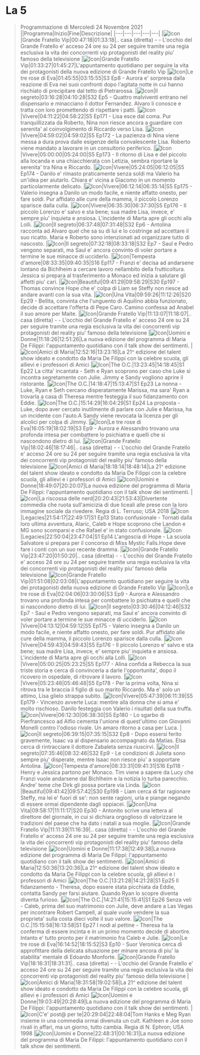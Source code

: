 # La 5
> Programmazione di Mercoledì 24 Novembre 2021
||Programma|Inizio|Fine|Descrizione|
|---|---|---|---|---|
|![Icon](https://guidatv.sky.it/uuid/226f15d5-4ede-4277-983d-caeeb91a0328/cover?md5ChecksumParam=c3a04be059df8708319b8a1204b0381a)|Grande Fratello Vip|00:47:18|01:33:18|.. casa (diretta) - - L'occhio del Grande Fratello e' acceso 24 ore su 24 per seguire tramite una regia esclusiva la vita dei concorrenti vip protagonisti del reality piu' famoso della televisione
|![Icon](https://guidatv.sky.it/uuid/609720b0-2066-4760-b795-0d54ddc14314/cover?md5ChecksumParam=2cb0878cc752beecb14b871c71909369)|Grande Fratello Vip|01:33:27|01:45:27|L'appuntamento quotidiano per seguire la vita dei protagonisti della nuova edizione di Grande Fratello Vip
|![Icon](https://guidatv.sky.it/uuid/92bc806a-dfb5-4084-b449-94ab3f919cc2/cover?md5ChecksumParam=88463ce3426a6d01ee19d1110b4b5af6)|Le tre rose di Eva|01:45:55|03:15:55|S3 Ep8 - Aurora e' sorpresa dalla reazione di Eva nei suoi confronti dopo l'agitata notte in cui hanno rischiato di precipitare dal tetto di Pietrarossa.
|![Icon](https://guidatv.sky.it/uuid/fd543ee8-28af-4eac-9418-2fe784860546/cover?md5ChecksumParam=ab30ce788b92b875e5b2b4a9570a643a)|Il segreto|03:16:28|04:10:28|S32 Ep5 - Quattro malviventi entrano nel dispensario e minacciano il dottor Fernandez. Alvaro li conosce e tratta con loro promettendo di rispettare i patti.
|![Icon](https://guidatv.sky.it/uuid/069a85c6-acee-433a-9843-f38ef64a0ed2/cover?md5ChecksumParam=794f7be8d13fe46d68f3bae3d016a618)|Vivere|04:11:22|04:58:22|S5 Ep171 - Lisa esce dal coma. Pur tranquillizzata da Roberto, Nina non riesce ancora a guardare con serenita' al coinvolgimento di Riccardo verso Lisa.
|![Icon](https://guidatv.sky.it/uuid/2d7a08f1-5dec-46b7-87b6-a5bce29034d9/cover?md5ChecksumParam=794f7be8d13fe46d68f3bae3d016a618)|Vivere|04:59:02|04:59:02|S5 Ep172 - La pazienza di Nina viene messa a dura prova dalle esigenze della convalescente Lisa. Roberto viene mandato a lavorare in un consultorio periferico.
|![Icon](https://guidatv.sky.it/uuid/b030e588-b663-45d6-924a-85390652b9ea/cover?md5ChecksumParam=794f7be8d13fe46d68f3bae3d016a618)|Vivere|05:00:00|05:24:00|S5 Ep173 - Il ritorno di Lisa e del piccolo alla locanda e una chiacchierata con Letizia, sembra riportare la serenita' tra Nina e Riccardo.
|![Icon](https://guidatv.sky.it/uuid/da75830d-fbda-4503-8733-bd02ada4c371/cover?md5ChecksumParam=794f7be8d13fe46d68f3bae3d016a618)|Vivere|05:24:05|06:12:05|S5 Ep174 - Danilo e' rimasto praticamente senza soldi ma Valerio ha un'idea per aiutarlo. Chiara e' vicina a Giacomo in un momento particolarmente delicato.
|![Icon](https://guidatv.sky.it/uuid/1c459738-ea51-4167-86ed-0aba9bffa643/cover?md5ChecksumParam=794f7be8d13fe46d68f3bae3d016a618)|Vivere|06:12:14|06:35:14|S5 Ep175 - Valerio insegna a Danilo un modo facile, e niente affatto onesto, per fare soldi. Pur affidato alle cure della mamma, il piccolo Lorenzo sparisce dalla culla.
|![Icon](https://guidatv.sky.it/uuid/90b2e422-5808-48e7-8db6-6ef35c79d051/cover?md5ChecksumParam=794f7be8d13fe46d68f3bae3d016a618)|Vivere|06:35:30|06:37:30|S5 Ep176 - Il piccolo Lorenzo e' salvo e sta bene; sua madre Lisa, invece, e' sempre piu' inquieta e ansiosa. L'incidente di Marta apre gli occhi alla Lolli.
|![Icon](https://guidatv.sky.it/uuid/d1538dc3-f2d1-411a-b1a7-bb26e152346d/cover?md5ChecksumParam=ab30ce788b92b875e5b2b4a9570a643a)|Il segreto|06:37:48|07:31:48|S32 Ep6 - Antolina racconta ad Alvaro quel che sa su di lui e lo costringe ad accettare il suo ricatto. Maria e Roberto sono intenzionati ad organizzare tutto di nascosto.
|![Icon](https://guidatv.sky.it/uuid/fa378c3d-e4c5-45a3-b812-68fef55a5a06/cover?md5ChecksumParam=ab30ce788b92b875e5b2b4a9570a643a)|Il segreto|07:32:18|08:33:18|S32 Ep7 - Saul e Pedro vengono separati, ma Saul e' ancora convinto di voler portare a termine le sue minacce di ucciderlo.
|![Icon](https://guidatv.sky.it/uuid/1252ecff-552e-4a29-a86a-effecb7288c3/cover?md5ChecksumParam=b6a5bc312d5aa8ca9902b755b7c53716)|Tempesta d'amore|08:33:35|09:40:35|S16 Ep117 - Franzi e' decisa ad andarsene lontano da Bichlheim a cercare lavoro nellambito della frutticoltura. Jessica si prepara al trasferimento a Monaco ed inizia a salutare gli affetti piu' cari.
|![Icon](https://guidatv.sky.it/uuid/7fe407c7-0c61-41ec-af23-ed7741fd291c/cover?md5ChecksumParam=e2f8a3b5f9d6693427d104cd18060841)|Beautiful|09:41:29|09:58:29|S30 Ep197 - Thomas convince Hope che e' colpa di Liam se Steffy non riesce ad andare avanti con la sua vita.
|![Icon](https://guidatv.sky.it/uuid/b6db820b-2c82-4661-a442-15185f5bfd67/cover?md5ChecksumParam=20dd94a8530b7bbfd18d2a201cbb4452)|Una Vita|09:59:26|11:12:26|S20 Ep29 - Bellita, convinta che l'unguento di Aquilino abbia funzionato, decide di accettare l'offerta di Pepe Caro. Camino confessa ad Anabel il suo amore per Maite.
|![Icon](https://guidatv.sky.it/uuid/4a8be59c-48c8-4816-8f89-139eaac06c8c/cover?md5ChecksumParam=c3a04be059df8708319b8a1204b0381a)|Grande Fratello Vip|11:13:07|11:18:07|.. casa (diretta) - - L'occhio del Grande Fratello e' acceso 24 ore su 24 per seguire tramite una regia esclusiva la vita dei concorrenti vip protagonisti del reality piu' famoso della televisione
|![Icon](https://guidatv.sky.it/uuid/f4f1d664-a90e-4d20-a99d-1b2866390b7c/cover?md5ChecksumParam=57e6835b11d3e9929c10e0551f7b6634)|Uomini e Donne|11:18:26|12:51:26|La nuova edizione del programma di Maria De Filippi: l'appuntamento quotidiano con il talk show dei sentimenti.
|![Icon](https://guidatv.sky.it/uuid/b141719a-d105-4e80-b5a2-da72f09c1371/cover?md5ChecksumParam=697fb21f4f60351ee23c2098e83e3286)|Amici di Maria|12:52:16|13:23:16|La 21^ edizione del talent show ideato e condotto da Maria De Filippi con la celebre scuola, gli allievi e i professori di Amici
|![Icon](https://guidatv.sky.it/uuid/168d495a-9514-486c-84c6-47615e6bef65/cover?md5ChecksumParam=8f956943666c69166357c702ee8f0ebf)|The O.C.|13:23:45|14:18:45|S1 Ep22 La citta' incantata - Seth e Ryan scoprono per caso che Luke si incontra segretamente con Julie. Jimmy e Sandy vogliono aprire il ristorante.
|![Icon](https://guidatv.sky.it/uuid/ea5f33c1-0d12-4290-bb93-92f173aba2c0/cover?md5ChecksumParam=8f956943666c69166357c702ee8f0ebf)|The O.C.|14:18:47|15:13:47|S1 Ep23 La nonna - Luke, Ryan e Seth cercano disperatamente Marissa, ma sara' Ryan a trovarla a casa di Theresa mentre festeggia il suo fidanzamento con Eddie.
|![Icon](https://guidatv.sky.it/uuid/7b356621-c1db-4632-a1dc-3d687a8fe12f/cover?md5ChecksumParam=8f956943666c69166357c702ee8f0ebf)|The O.C.|15:14:29|16:04:29|S1 Ep24 La proposta - Luke, dopo aver cercato inutilmente di parlare con Julie e Marissa, ha un incidente con l'auto.A Sandy viene revocata la licenza per gli alcolici per colpa di Jimmy.
|![Icon](https://guidatv.sky.it/uuid/9f26ba85-aae4-4c40-a211-996cd0af5f0c/cover?md5ChecksumParam=88463ce3426a6d01ee19d1110b4b5af6)|Le tre rose di Eva|16:05:19|18:02:19|S3 Ep9 - Aurora e Alessandro trovano una profonda intesa per combattere lo psichiatra e quelli che si nascondono dietro di lui.
|![Icon](https://guidatv.sky.it/uuid/4a8be59c-48c8-4816-8f89-139eaac06c8c/cover?md5ChecksumParam=c3a04be059df8708319b8a1204b0381a)|Grande Fratello Vip|18:02:46|18:17:46|.. casa (diretta) - - L'occhio del Grande Fratello e' acceso 24 ore su 24 per seguire tramite una regia esclusiva la vita dei concorrenti vip protagonisti del reality piu' famoso della televisione
|![Icon](https://guidatv.sky.it/uuid/3a232eb3-f3bf-4f95-a49f-7ec793b378a4/cover?md5ChecksumParam=697fb21f4f60351ee23c2098e83e3286)|Amici di Maria|18:18:14|18:48:14|La 21^ edizione del talent show ideato e condotto da Maria De Filippi con la celebre scuola, gli allievi e i professori di Amici
|![Icon](https://guidatv.sky.it/uuid/169f50d2-8062-4b37-98a0-5168f258326c/cover?md5ChecksumParam=57e6835b11d3e9929c10e0551f7b6634)|Uomini e Donne|18:49:07|20:20:07|La nuova edizione del programma di Maria De Filippi: l'appuntamento quotidiano con il talk show dei sentimenti.
|![Icon](https://guidatv.sky.it/uuid/cc3ea0be-e455-42de-b377-07dcc903a7cc/cover?md5ChecksumParam=03ec344dbd270f12004ea80018e73665)|La riscossa delle nerd|20:20:43|21:53:43|Divertente commedia che ruota sull'amicizia di due liceali alle prese con la loro immagine sociale da rivedere. Regia di L. Terruso; USA 2018
|![Icon](https://guidatv.sky.it/uuid/bb1ae195-46c1-484a-9218-650d3dd74e5c/cover?md5ChecksumParam=4848134f8c287c0a40212053b379a8d5)|Legacies|21:54:17|22:49:17|S1 Ep13 Stato confusionale - Tornati dalla loro ultima avventura, Alaric, Caleb e Hope scoprono che Landon e MG sono scomparsi e che Rafael e' in stato confusionale.
|![Icon](https://guidatv.sky.it/uuid/c116d473-2d90-4765-9ce4-a27f94405d61/cover?md5ChecksumParam=4848134f8c287c0a40212053b379a8d5)|Legacies|22:50:04|23:47:04|S1 Ep14 L'angoscia di Hope - La scuola Salvatore si prepara per il concorso di Miss Mystic Falls.Hope deve fare i conti con un suo recente dramma.
|![Icon](https://guidatv.sky.it/uuid/4a8be59c-48c8-4816-8f89-139eaac06c8c/cover?md5ChecksumParam=c3a04be059df8708319b8a1204b0381a)|Grande Fratello Vip|23:47:20|01:50:20|.. casa (diretta) - - L'occhio del Grande Fratello e' acceso 24 ore su 24 per seguire tramite una regia esclusiva la vita dei concorrenti vip protagonisti del reality piu' famoso della televisione
|![Icon](https://guidatv.sky.it/uuid/df13627e-c139-4b61-b828-17c1117ee60e/cover?md5ChecksumParam=2cb0878cc752beecb14b871c71909369)|Grande Fratello Vip|01:51:08|02:03:08|L'appuntamento quotidiano per seguire la vita dei protagonisti della nuova edizione di Grande Fratello Vip
|![Icon](https://guidatv.sky.it/uuid/9f26ba85-aae4-4c40-a211-996cd0af5f0c/cover?md5ChecksumParam=88463ce3426a6d01ee19d1110b4b5af6)|Le tre rose di Eva|02:04:06|03:30:06|S3 Ep9 - Aurora e Alessandro trovano una profonda intesa per combattere lo psichiatra e quelli che si nascondono dietro di lui.
|![Icon](https://guidatv.sky.it/uuid/fa378c3d-e4c5-45a3-b812-68fef55a5a06/cover?md5ChecksumParam=ab30ce788b92b875e5b2b4a9570a643a)|Il segreto|03:30:46|04:12:46|S32 Ep7 - Saul e Pedro vengono separati, ma Saul e' ancora convinto di voler portare a termine le sue minacce di ucciderlo.
|![Icon](https://guidatv.sky.it/uuid/1c459738-ea51-4167-86ed-0aba9bffa643/cover?md5ChecksumParam=794f7be8d13fe46d68f3bae3d016a618)|Vivere|04:13:12|04:59:12|S5 Ep175 - Valerio insegna a Danilo un modo facile, e niente affatto onesto, per fare soldi. Pur affidato alle cure della mamma, il piccolo Lorenzo sparisce dalla culla.
|![Icon](https://guidatv.sky.it/uuid/90b2e422-5808-48e7-8db6-6ef35c79d051/cover?md5ChecksumParam=794f7be8d13fe46d68f3bae3d016a618)|Vivere|04:59:43|04:59:43|S5 Ep176 - Il piccolo Lorenzo e' salvo e sta bene; sua madre Lisa, invece, e' sempre piu' inquieta e ansiosa. L'incidente di Marta apre gli occhi alla Lolli.
|![Icon](https://guidatv.sky.it/uuid/5b6f127d-2467-4ecc-a659-16ed9ffd7847/cover?md5ChecksumParam=794f7be8d13fe46d68f3bae3d016a618)|Vivere|05:00:25|05:23:25|S5 Ep177 - Alina confida a Rebecca la sua triste storia e cerca di convincerla a darle l'opportunita', dopo il ricovero in ospedale, di ritrovare il lavoro.
|![Icon](https://guidatv.sky.it/uuid/20a2f809-404b-4103-a20c-f4ac90354f48/cover?md5ChecksumParam=794f7be8d13fe46d68f3bae3d016a618)|Vivere|05:23:48|05:46:48|S5 Ep178 - Per la prima volta, Nina si ritrova tra le braccia il figlio di suo marito Riccardo. Ma e' solo un attimo, Lisa glielo strappa subito.
|![Icon](https://guidatv.sky.it/uuid/a468231f-871f-44ec-a013-538c1041e131/cover?md5ChecksumParam=794f7be8d13fe46d68f3bae3d016a618)|Vivere|05:47:39|06:11:39|S5 Ep179 - Vincenzo avverte Luca: mentire alla donna che si ama e' molto rischioso. Danilo festeggia con Valerio i risultati della sua truffa.
|![Icon](https://guidatv.sky.it/uuid/c76808da-74d4-4f02-be18-6b9d3c94bbe8/cover?md5ChecksumParam=794f7be8d13fe46d68f3bae3d016a618)|Vivere|06:12:30|06:38:30|S5 Ep180 - Lo sgarbo di Pierfrancesco ad Alfio cementa l'unione di quest'ultimo con Giovanni Monelli contro l'odioso rivale. Un amaro ritorno a casa per Luca.
|![Icon](https://guidatv.sky.it/uuid/95053ba0-6c4b-4880-a22a-8f6b0b43ec98/cover?md5ChecksumParam=ab30ce788b92b875e5b2b4a9570a643a)|Il segreto|06:39:15|07:35:15|S32 Ep8 - Dopo essersi ferito gravemente, Isaac va al dispensario accompagnato da Matias. Elsa cerca di rintracciare il dottore Zabaleta senza riuscirvi.
|![Icon](https://guidatv.sky.it/uuid/ab590fbf-7106-4a82-a095-c60ef69b3937/cover?md5ChecksumParam=ab30ce788b92b875e5b2b4a9570a643a)|Il segreto|07:35:46|08:32:46|S32 Ep9 - Le condizioni di Julieta sono sempre piu' disperate, mentre Isaac non riesce piu' a sopportare Antolina.
|![Icon](https://guidatv.sky.it/uuid/89fc63f4-e3df-4e0c-854e-f3774ccc995a/cover?md5ChecksumParam=b6a5bc312d5aa8ca9902b755b7c53716)|Tempesta d'amore|08:33:31|09:41:31|S16 Ep118 - Henry e Jessica partono per Monaco. Tim viene a sapere da Lucy che Franzi vuole andarsene dal Bichlheim e la notizia lo turba parecchio. Andre' teme che Dirk gli possa portare via Linda.
|![Icon](https://guidatv.sky.it/uuid/f7c96dbc-ebac-4efa-bd24-51a4c343756d/cover?md5ChecksumParam=e2f8a3b5f9d6693427d104cd18060841)|Beautiful|09:41:42|09:57:42|S30 Ep198 - Liam cerca di far ragionare Steffy, ma lei e' fuori di se': non sente ragioni, urla e piange negando di essere ormai dipendente dagli oppiacei.
|![Icon](https://guidatv.sky.it/uuid/b9420fc9-677c-4728-9ea3-b1f1a2c364ab/cover?md5ChecksumParam=20dd94a8530b7bbfd18d2a201cbb4452)|Una Vita|09:58:17|11:11:17|S20 Ep30 - Antonito scrive una lettera al direttore del giornale, in cui si dichiara orgoglioso di valorizzare le tradizioni del paese che ha dato i natali a sua moglie.
|![Icon](https://guidatv.sky.it/uuid/2bfe33ab-72e9-4460-b239-49d7c21e44e0/cover?md5ChecksumParam=c3a04be059df8708319b8a1204b0381a)|Grande Fratello Vip|11:11:39|11:16:39|.. casa (diretta) - - L'occhio del Grande Fratello e' acceso 24 ore su 24 per seguire tramite una regia esclusiva la vita dei concorrenti vip protagonisti del reality piu' famoso della televisione
|![Icon](https://guidatv.sky.it/uuid/169f50d2-8062-4b37-98a0-5168f258326c/cover?md5ChecksumParam=57e6835b11d3e9929c10e0551f7b6634)|Uomini e Donne|11:17:38|12:49:38|La nuova edizione del programma di Maria De Filippi: l'appuntamento quotidiano con il talk show dei sentimenti.
|![Icon](https://guidatv.sky.it/uuid/3a232eb3-f3bf-4f95-a49f-7ec793b378a4/cover?md5ChecksumParam=697fb21f4f60351ee23c2098e83e3286)|Amici di Maria|12:50:36|13:20:36|La 21^ edizione del talent show ideato e condotto da Maria De Filippi con la celebre scuola, gli allievi e i professori di Amici
|![Icon](https://guidatv.sky.it/uuid/1d10784e-29c5-4bee-9d0c-f7100f882823/cover?md5ChecksumParam=8f956943666c69166357c702ee8f0ebf)|The O.C.|13:21:28|14:21:28|S1 Ep25 Il fidanzamento - Theresa, dopo essere stata picchiata da Eddie, contatta Sandy per farsi aiutare. Quando Ryan lo scopre diventa diventa furioso.
|![Icon](https://guidatv.sky.it/uuid/d6092385-0e9f-42ac-8fb2-b3c8be275c6d/cover?md5ChecksumParam=8f956943666c69166357c702ee8f0ebf)|The O.C.|14:21:41|15:15:41|S1 Ep26 Senza veli - Caleb, prima del suo matrimonio con Julie, deve andare a Las Vegas per incontrare Robert Campell, al quale vuole vendere la sua proprieta' sulla costa dieci volte il suo valore.
|![Icon](https://guidatv.sky.it/uuid/f26170ca-81ea-4c29-b734-25764eaad255/cover?md5ChecksumParam=8f956943666c69166357c702ee8f0ebf)|The O.C.|15:15:58|16:13:58|S1 Ep27 I nodi al pettine - Theresa ha la conferma di essere incinta e in un primo momento decide di abortire. Intanto e' tutto pronto per il matrimonio fra Caleb e Julie.
|![Icon](https://guidatv.sky.it/uuid/7103dfb2-41b3-4d93-b51c-53dfc2a8bf75/cover?md5ChecksumParam=88463ce3426a6d01ee19d1110b4b5af6)|Le tre rose di Eva|16:14:52|18:15:52|S3 Ep10 - Suor Veronica cerca di approfittare della delicata situazione per minare ancora di piu' la stabilita' mentale di Edoardo Monforte.
|![Icon](https://guidatv.sky.it/uuid/2bfe33ab-72e9-4460-b239-49d7c21e44e0/cover?md5ChecksumParam=c3a04be059df8708319b8a1204b0381a)|Grande Fratello Vip|18:16:31|18:31:31|.. casa (diretta) - - L'occhio del Grande Fratello e' acceso 24 ore su 24 per seguire tramite una regia esclusiva la vita dei concorrenti vip protagonisti del reality piu' famoso della televisione
|![Icon](https://guidatv.sky.it/uuid/c034391c-8653-44ff-a73e-9fd0967c6e7b/cover?md5ChecksumParam=697fb21f4f60351ee23c2098e83e3286)|Amici di Maria|18:31:58|19:02:58|La 21^ edizione del talent show ideato e condotto da Maria De Filippi con la celebre scuola, gli allievi e i professori di Amici
|![Icon](https://guidatv.sky.it/uuid/41625376-06c7-4792-a215-1e72422c597a/cover?md5ChecksumParam=57e6835b11d3e9929c10e0551f7b6634)|Uomini e Donne|19:03:49|20:28:49|La nuova edizione del programma di Maria De Filippi: l'appuntamento quotidiano con il talk show dei sentimenti.
|![Icon](https://guidatv.sky.it/uuid/1cde6ced-3e96-42a7-a73e-f1419cb4230d/cover?md5ChecksumParam=9004aea63528fb834cde12ba439d5f65)|C'e' post@ per te|20:29:04|22:48:04|Tom Hanks e Meg Ryan insieme in una commedia ormai divenuta un cult. Kathleen e Joe sono rivali in affari, ma un giorno, tutto cambia. Regia di N. Ephron; USA 1998
|![Icon](https://guidatv.sky.it/uuid/41625376-06c7-4792-a215-1e72422c597a/cover?md5ChecksumParam=57e6835b11d3e9929c10e0551f7b6634)|Uomini e Donne|22:48:31|00:16:31|La nuova edizione del programma di Maria De Filippi: l'appuntamento quotidiano con il talk show dei sentimenti.